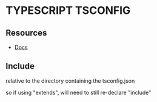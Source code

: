 # TYPESCRIPT TSCONFIG

## Resources

- [Docs](https://www.typescriptlang.org/tsconfig)

## Include

relative to the directory containing the tsconfig.json

so if using "extends", will need to still re-declare "include"

